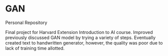 # GAN
Personal Repository

Final project for Harvard Extension Introduction to AI course. 
Improved previously discussed GAN model by trying a variety of steps.
Eventually created text to handwritten generator, however, the quality was poor due to lack of training time allotted. 
